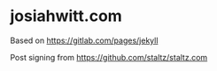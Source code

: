 # josiahwitt.com

Based on https://gitlab.com/pages/jekyll

Post signing from https://github.com/staltz/staltz.com
